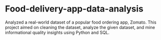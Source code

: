 # Food-delivery-app-data-analysis
Analyzed a real-world dataset of a popular food ordering app, Zomato. This project aimed on cleaning the dataset, analyze the given dataset, and mine informational quality insights using Python and SQL.
